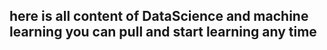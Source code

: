  ##  here is all content of DataScience and machine learning you can pull and start learning any time
